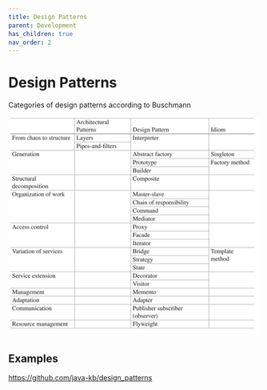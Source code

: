 ```yaml
---
title: Design Patterns
parent: Development
has_children: true
nav_order: 2
---
```


# Design Patterns
Categories of design patterns according to Buschmann

![alt text](categories-of-design-patterns-according-to-buschmann.png)
## Examples
https://github.com/java-kb/design_patterns